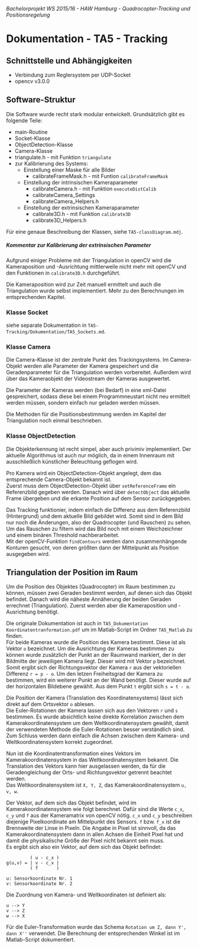 *Bachelorprojekt WS 2015/16 - HAW Hamburg - Quadrocopter-Tracking und Positionsregelung*
# Dokumentation - TA5 - Tracking


## Schnittstelle und Abhängigkeiten
- Verbindung zum Reglersystem per UDP-Socket
- opencv v3.0.0


## Software-Struktur
Die Software wurde recht stark modular entwickelt. Grundsätzlich gibt es folgende Teile:

- main-Routine
- Socket-Klasse
- ObjectDetection-Klasse
- Camera-Klasse
- triangulate.h - mit Funktion `triangulate`
- zur Kalibrierung des Systems:
	- Einstellung einer Maske für alle Bilder
		- calibrateFrameMask.h - mit Funtion `calibrateFrameMask`
	- Einstellung der intrinsischen Kameraparameter
		- calibrateCamera.h - mit Funktion `executeDistCalib`
		- calibrateCamera_Settings
		- calibrateCamera_Helpers.h
	- Einstellung der extrinsischen Kameraparameter
		- calibrate3D.h - mit Funktion `calibrate3D`
		- calibrate3D_Helpers.h

Für eine genaue Beschreibung der Klassen, siehe `TA5-classDiagram.mdj`.

##### Kommentar zur Kalibrierung der extrinsischen Parameter
Aufgrund einiger Probleme mit der Triangulation in openCV wird die Kameraposition und -Ausrichtung mittlerweile nicht mehr mit openCV und den Funktionen in `calibrate3D.h` durchgeführt.

Die Kameraposition wird zur Zeit manuell ermittelt und auch die Triangulation wurde selbst implementiert. Mehr zu den Berechnungen im entsprechenden Kapitel.

### Klasse Socket
siehe separate Dokumentation in `TA5-Tracking/Dokumentation/TA5_Sockets.md`.

### Klasse Camera
Die Camera-Klasse ist der zentrale Punkt des Trackingsystems. Im Camera-Objekt werden alle Parameter der Kamera gespeichert und die Geradenparameter für die Triangulation werden vorbereitet. Außerdem wird über das Kameraobjekt der Videostream der Kameras ausgewertet.

Die Parameter der Kameras werden (bei Bedarf) in eine xml-Datei gespreichert, sodass diese bei einem Programmneustart nicht neu ermittelt werden müssen, sondern einfach nur geladen werden müssen.

Die Methoden für die Positionsbestimmung werden im Kapitel der Triangulation noch einmal beschrieben.

### Klasse ObjectDetection
Die Objekterkennung ist recht simpel, aber auch privimiv implementiert. Der aktuelle Algorithmus ist auch nur möglich, da in einem Innenraum mit ausschließlich künstlicher Beleuchtung geflogen wird.

Pro Kamera wird ein ObjectDetection-Objekt angelegt, dem das entsprechende Camera-Objekt bekannt ist.  
Zuerst muss dem ObjectDetection-Objekt über `setReferenceFrame` ein Referenzbild gegeben werden. Danach wird über `detectObject` das aktuelle Frame übergeben und die erkante Position auf dem Sensor zurückgegeben.

Das Tracking funktionier, indem einfach die Differenz aus dem Referenzbild (Hintergrund) und dem aktuelle Bild gebildet wird. Somit sind in dem Bild nur noch die Änderungen, also der Quadrocopter (und Rauschen) zu sehen.  
Um das Rauschen zu filtern wird das Bild noch mit einem Weichzeichner und einem binären Threshold nachberarbeitet.  
Mit der openCV-Funktion `findContours` werden dann zusammenhängende Konturen gesucht, von deren größten dann der Mittelpunkt als Position ausgegeben wird.


## Triangulation der Position im Raum
Um die Position des Objektes (Quadrocopter) im Raum bestimmen zu können, müssen zwei Geraden bestimmt werden, auf denen sich das Objekt befindet. Danach wird die näheste Annäherung der beiden Geraden errechnet (Triangulation). Zuerst werden aber die Kameraposition und -Ausrichtung benötigt.

Die originale Dokumentation ist auch in `TA5_Dokumentation Koordinatentranformation.pdf` um im Matlab-Script im Ordner `TA5_Matlab` zu finden.  
Für beide Kameras wurde die Position des Kamera bestimmt. Diese ist als Vektor `o` bezeichnet. Um die Ausrichtung der Kameras bestimmen zu können wurde zusätzlich der Punkt an der Raumwand markiert, der in der Bildmitte der jeweiligen Kamera liegt. Dieser wird mit Vektor `p` bezeichnet.  
Somit ergibt sich der Richtungsvektor der Kamera `r` aus der vektoriellen Differenz `r = p - o`.
Um den letzen Freiheitsgrad der Kamera zu bestimmen, wird ein weiterer Punkt an der Wand benötigt. Dieser wurde auf der horizontalen Bildebene gewählt. Aus dem Punkt `t` ergibt sich `s = t - o`.

Die Position der Kamera (Translation des Koordinatensystems) lässt sich direkt auf dem Ortsvektor `o` ablesen.  
Die Euler-Rotationen der Kamera lassen sich aus den Vektoren `r` und `s` bestimmen. Es wurde absichtlich keine direkte Korrelation zwischen dem Kamerakoordinatensystem um dem Weltkoordinatensystem gewählt, damit der verwendeten Methode die Euler-Rotationen besser verständlich sind. Zum Schluss werden dann einfach die Achsen zwischen dem Kamera- und Weltkoordinatensystem korrekt zugeordnet.

Nun ist die Koordinatentransformation eines Vektors im Kamerakoordinatensystem in das Weltkoordinatensystem bekannt. Die Translation des Vektors kann hier ausgelassen werden, da für die Geradengleichung der Orts- und Richtungsvektor getrennt beachtet werden.  
Das Weltkoordinatensystem ist `X, Y, Z`, das Kamerakoordinatensystem `u, v, w`.

Der Vektor, auf dem sich das Objekt befindet, wird im Kamerakoordinatensystem wie folgt berechnet. Dafür sind die Werte `c_x`, `c_y` und `f` aus der Kameramatrix von openCV nötig. `c_x` und `c_y` beschreiben diejenige Pixelkoordinate am Mittelpunkt des Sensors. `f` bzw. `f_x` ist die Brennweite der Linse in Pixeln. Die Angabe in Pixel ist sinnvoll, da das Kamerakoordinatensystem dann in allen Achsen die Einheit Pixel hat und damit die physikalische Größe der Pixel nicht bekannt sein muss.  
Es ergibt sich also ein Vektor, auf dem sich das Objekt befindet:

```
         ( u - c_x )
g(u,v) = | v - c_x |
         ( f       )
          
u: Sensorkoordinate Nr. 1
v: Sensorkoordinate Nr. 2
```

Die Zuordnung von Kamera- und Weltkoordinaten ist definiert als:

```
u --> Y
v --> Z
w --> X
```

Für die Euler-Transformation wurde das Schema `Rotation um Z, dann Y', dann X''` verwendet. Die Berechnung der entsprechenden Winkel ist im Matlab-Script dokumentiert.
